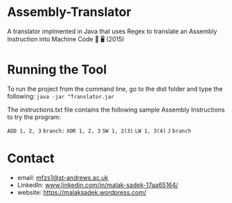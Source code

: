 # Assembly-Translator
A translator implmented in Java that uses Regex to translate an Assembly Instruction into Machine Code 🔁 🖥 (2015)

# Running the Tool

To run the project from the command line, go to the dist folder and
type the following:
`java -jar "Translator.jar`

The instructions.txt file contains the following sample Assembly Instructions to try the program:

`ADD 1, 2, 3`
`branch:`
`XOR 1, 2, 3`
`SW 1, 2(3)`
`LW 1, 3(4)`
`J`
`branch`

# Contact

* email: mfzs1@st-andrews.ac.uk
* LinkedIn: www.linkedin.com/in/malak-sadek-17aa65164/
* website: https://malaksadek.wordpress.com/
